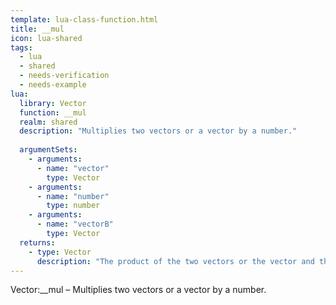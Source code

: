```yaml
---
template: lua-class-function.html
title: __mul
icon: lua-shared
tags:
  - lua
  - shared
  - needs-verification
  - needs-example
lua:
  library: Vector
  function: __mul
  realm: shared
  description: "Multiplies two vectors or a vector by a number."
  
  argumentSets:
    - arguments:
      - name: "vector"
        type: Vector
    - arguments:
      - name: "number"
        type: number
    - arguments:
      - name: "vectorB"
        type: Vector
  returns:
    - type: Vector
      description: "The product of the two vectors or the vector and the number."
---
```


<div class="lua__search__keywords">
Vector:__mul &#x2013; Multiplies two vectors or a vector by a number.
</div>
